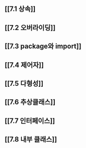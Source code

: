 ## [[7.1 상속]]
## [[7.2 오버라이딩]]

## [[7.3 package와 import]]
## [[7.4 제어자]]

## [[7.5 다형성]]
## [[7.6 추상클래스]]
## [[7.7 인터페이스]]
## [[7.8 내부 클래스]]